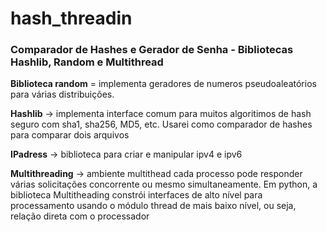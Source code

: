 # hash_threadin
### Comparador de Hashes e Gerador de Senha - Bibliotecas Hashlib, Random e Multithread ###

**Biblioteca random** = implementa geradores de numeros pseudoaleatórios para várias distribuições.  

**Hashlib** -> implementa interface comum para muitos algoritimos de hash seguro com sha1, sha256, MD5, etc. Usarei como comparador de hashes para comparar dois arquivos  

**IPadress** -> biblioteca para criar e manipular ipv4 e ipv6

**Multithreading** -> ambiente multithead cada processo pode responder várias solicitações concorrente ou mesmo simultaneamente. Em python, a biblioteca Multitheading constrói interfaces de alto nível para processamento usando o módulo thread de mais baixo nível, ou seja, relação direta com o processador 


